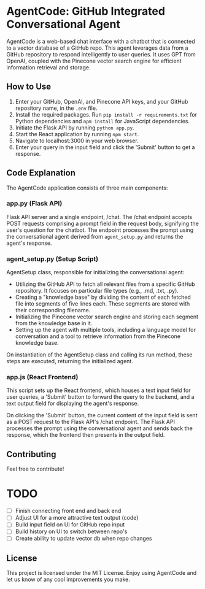 # AgentCode: GitHub Integrated Conversational Agent

AgentCode is a web-based chat interface with a chatbot that is connected to a vector database of a GitHub repo. This agent leverages data from a GitHub repository to respond intelligently to user queries. It uses GPT from OpenAI, coupled with the Pinecone vector search engine for efficient information retrieval and storage.

## How to Use

1. Enter your GitHub, OpenAI, and Pinecone API keys, and your GitHub repository name, in the `.env` file.
2. Install the required packages. Run `pip install -r requirements.txt` for Python dependencies and `npm install` for JavaScript dependencies.
3. Initiate the Flask API by running `python app.py`.
4. Start the React application by running `npm start`.
5. Navigate to localhost:3000 in your web browser.
6. Enter your query in the input field and click the 'Submit' button to get a response.

## Code Explanation

The AgentCode application consists of three main components:

### app.py (Flask API)

Flask API server and a single endpoint, /chat. The /chat endpoint accepts POST requests comprising a prompt field in the request body, signifying the user's question for the chatbot. The endpoint processes the prompt using the conversational agent derived from `agent_setup.py` and returns the agent's response.

### agent_setup.py (Setup Script)

AgentSetup class, responsible for initializing the conversational agent:

- Utilizing the GitHub API to fetch all relevant files from a specific GitHub repository. It focuses on particular file types (e.g., .md, .txt, .py).
- Creating a "knowledge base" by dividing the content of each fetched file into segments of five lines each. These segments are stored with their corresponding filename.
- Initializing the Pinecone vector search engine and storing each segment from the knowledge base in it.
- Setting up the agent with multiple tools, including a language model for conversation and a tool to retrieve information from the Pinecone knowledge base.

On instantiation of the AgentSetup class and calling its run method, these steps are executed, returning the initialized agent.

### app.js (React Frontend)

This script sets up the React frontend, which houses a text input field for user queries, a 'Submit' button to forward the query to the backend, and a text output field for displaying the agent's response.

On clicking the 'Submit' button, the current content of the input field is sent as a POST request to the Flask API's /chat endpoint. The Flask API processes the prompt using the conversational agent and sends back the response, which the frontend then presents in the output field.

## Contributing

Feel free to contribute!

# TODO

- [ ] Finish connecting front end and back end
- [ ] Adjust UI for a more attractive text output (code)
- [ ] Build input field on UI for GitHub repo input
- [ ] Build history on UI to switch between repo's
- [ ] Create ability to update vector db when repo changes

## License

This project is licensed under the MIT License. Enjoy using AgentCode and let us know of any cool improvements you make.
